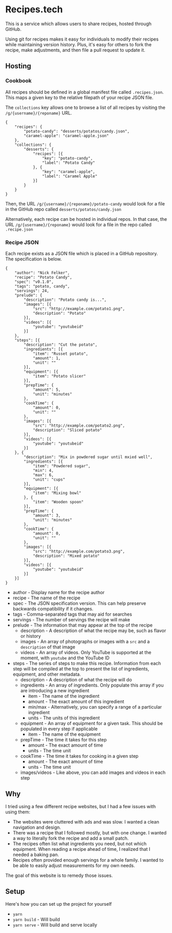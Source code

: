# Recipes.tech

This is a service which allows users to share recipes, hosted through GitHub.

Using git for recipes makes it easy for individuals to modify their recipes while
maintaining version history. Plus, it's easy for others to fork the recipe, make adjustments,
and then file a pull request to update it.

## Hosting

### Cookbook
All recipes should be defined in a global manifest file called `.recipes.json`. This maps a given key to the relative filepath of your recipe JSON file.

The `collections` key allows one to browse a list of all recipes by visiting the `/g/{username}/{reponame}` URL.

```
{
    "recipes": {
        "potato-candy": "desserts/potatos/candy.json",
        "caramel-apple": "caramel-apple.json"
    },
    "collections": {
        "desserts": {
            "recipes": [{
                "key": "potato-candy",
                "label": "Potato Candy"
            }, {
                "key": "caramel-apple",
                "label": "Caramel Apple"
            }]
        }
    }
}
```

Then, the URL `/g/{username}/{reponame}/potato-candy` would look for a file in the GitHub repo called `desserts/potatos/candy.json`

Alternatively, each recipe can be hosted in individual repos. In that case, the URL `/g/{username}/{reponame}` would look for a file in the repo called `.recipe.json`

### Recipe JSON

Each recipe exists as a JSON file which is placed in a GitHub repository. The specification is below.

```
{
    "author": "Nick Felker",
    "recipe": "Potato Candy",
    "spec": "v0.1.0",
    "tags": "potato, candy",
    "servings": 24,
    "prelude": {
        "description": "Potato candy is...",
        "images": [{
            "src": "http://example.com/potato1.png",
            "description": "Potato"
        }],
        "videos": [{
            "youtube": "youtubeid"
        }]
    },
    "steps": [{
        "description": "Cut the potato",
        "ingredients": [{
            "item": "Russet potato",
            "amount": 1,
            "unit": ""
        }],
        "equipment": [{
            "item": "Potato slicer"
        }],
        "prepTime": {
            "amount": 5,
            "unit": "minutes"
        },
        "cookTime": {
            "amount": 0,
            "unit": ""
        },
        "images": [{
            "src": "http://example.com/potato2.png",
            "description": "Sliced potato"
        }],
        "videos": [{
            "youtube": "youtubeid"
        }]
    }, {
        "description": "Mix in powdered sugar until mxied well",
        "ingredients": [{
            "item": "Powdered sugar",
            "min": 4,
            "max": 6,
            "unit": "cups"
        }],
        "equipment": [{
            "item": "Mixing bowl"
        }, {
            "item": "Wooden spoon"
        }],
        "prepTime": {
            "amount": 3,
            "unit": "minutes"
        },
        "cookTime": {
            "amount": 0,
            "unit": ""
        },
        "images": [{
            "src": "http://example.com/potato3.png",
            "description": "Mixed potato"
        }],
        "videos": [{
            "youtube": "youtubeid"
        }]
    }]
}
```

* author - Display name for the recipe author
* recipe - The name of the recipe
* spec - The JSON specification version. This can help preserve backwards compatibility if it changes.
* tags - Comma-separated tags that may aid for searches
* servings - The number of servings the recipe will make
* prelude - The information that may appear at the top of the recipe
    * description - A description of what the recipe may be, such as flavor or history
    * images - An array of photographs or images with a `src` and a `description` of that image
    * videos - An array of videos. Only YouTube is supported at the moment, with `youtube` and the YouTube ID
* steps - The series of steps to make this recipe. Information from each step will be compiled at the top to present the list of ingredients, equipment, and other metadata.
    * description - A description of what the recipe will do
    * ingredients - An array of ingredients. Only populate this array if you are introducing a new ingredient
        * item - The name of the ingredient
        * amount - The exact amount of this ingredient
        * min/max - Alternatively, you can specify a range of a particular ingredient
        * units - The units of this ingredient
    * equipment - An array of equipment for a given task. This should be populated in every step if applicable
        * item - The name of the equipment
    * prepTime - The time it takes for this step
        * amount - The exact amount of time
        * units - The time unit
    * cookTime - The time it takes for cooking in a given step
        * amount - The exact amount of time
        * units - The time unit
    * images/videos - Like above, you can add images and videos in each step

## Why
I tried using a few different recipe websites, but I had a few issues with using them:

* The websites were cluttered with ads and was slow. I wanted a clean navigation and design.
* There was a recipe that I followed mostly, but with one change. I wanted a way to literally fork the recipe and add a small patch.
* The recipes often list what ingredients you need, but not which equipment. When reading a recipe ahead of time, I realized that I needed a baking pan.
* Recipes often provided enough servings for a whole family. I wanted to be able to easily adjust measurements for my own needs.

The goal of this website is to remedy those issues.

## Setup
Here's how you can set up the project for yourself

* `yarn`
* `yarn build` - Will build
* `yarn serve` - Will build and serve locally
